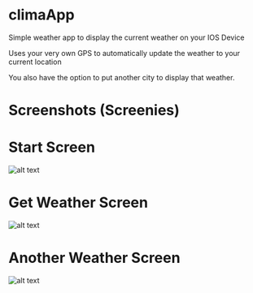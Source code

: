 # climaApp

Simple weather app to display the current weather on your IOS Device

Uses your very own GPS to automatically update the weather to your current location

You also have the option to put another city to display that weather.



# Screenshots (Screenies)

# Start Screen
![alt text](https://preview.ibb.co/dB4Ydo/Start_screen_2.png)




# Get Weather Screen
![alt text](https://preview.ibb.co/nfwUJo/Start_Screen.png)




# Another Weather Screen
![alt text](https://preview.ibb.co/cUn3do/Get_Weather.png)

